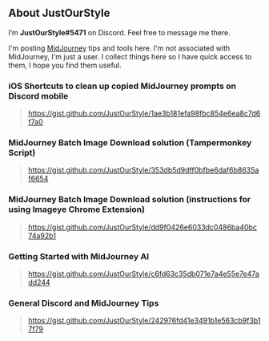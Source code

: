 ## About JustOurStyle

I’m **JustOurStyle#5471** on Discord.  Feel free to message me there.

I'm posting [MidJourney](https://www.midjourney.com/) tips and tools here.  I'm not associated with MidJourney, I'm just a user. I collect things here so I have quick access to them, I hope you find them useful. 

### iOS Shortcuts to clean up copied MidJourney prompts on Discord mobile
> https://gist.github.com/JustOurStyle/1ae3b181efa98fbc854e6ea8c7d6f7a0

### MidJourney Batch Image Download solution (Tampermonkey Script)
> https://gist.github.com/JustOurStyle/353db5d9dff0bfbe6daf6b8635af6654

### MidJourney Batch Image Download solution (instructions for using Imageye Chrome Extension)
> https://gist.github.com/JustOurStyle/dd9f0426e6033dc0486ba40bc74a92b1

### Getting Started with MidJourney AI
> https://gist.github.com/JustOurStyle/c6fd63c35db071e7a4e55e7e47add244

### General Discord and MidJourney Tips
> https://gist.github.com/JustOurStyle/242976fd41e3491b1e563cb9f3b17f79

<!---
JustOurStyle/JustOurStyle is a ✨ special ✨ repository because its `README.md` (this file) appears on your GitHub profile.
You can click the Preview link to take a look at your changes.
--->
